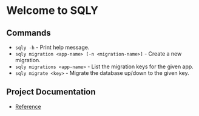 # Welcome to SQLY

## Commands

* `sqly -h` - Print help message.
* `sqly migration <app-name> [-n <migration-name>]` - Create a new migration.
* `sqly migrations <app-name>` - List the migration keys for the given app.
* `sqly migrate <key>` - Migrate the database up/down to the given key.

## Project Documentation

* [Reference](reference)

